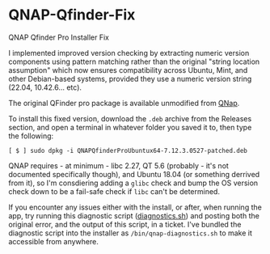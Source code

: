 # QNAP-Qfinder-Fix
QNAP Qfinder Pro Installer Fix

I implemented improved version checking by extracting numeric version components using pattern matching rather than the original "string location assumption" which now ensures compatibility across Ubuntu, Mint, and other Debian-based systems, provided they use a numeric version string (22.04, 10.42.6... etc).

The original QFinder pro package is available unmodified from [QNap](https://www.qnap.com/en/utilities/essentials).

To install this fixed version, download the `.deb` archive from the Releases section, and open a terminal in whatever folder you saved it to, then type the following:
```
[ $ ] sudo dpkg -i QNAPQfinderProUbuntux64-7.12.3.0527-patched.deb
```

QNAP requires - at minimum - libc 2.27, QT 5.6 (probably - it's not documented specifically though), and Ubuntu 18.04 (or something derrived from it), so I'm consdiering adding a `glibc` check and bump the OS version check down to be a fail-safe check if `libc` can't be determined.

If you encounter any issues either with the install, or after, when running the app, try running this diagnostic script ([diagnostics.sh](https://github.com/EvilSupahFly/QNAP-Qfinder-Fix/releases/download/7.12.3.0527/diagnostics.sh)) and posting both the original error, and the output of this script, in a ticket. I've bundled the diagnostic script into the installer as `/bin/qnap-diagnostics.sh` to make it accessible from anywhere.